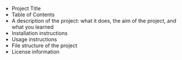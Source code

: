 - Project Title
- Table of Contents
- A description of the project: what it does, the aim of the project, and what you learned
- Installation instructions
- Usage instructions
- File structure of the project
- License information